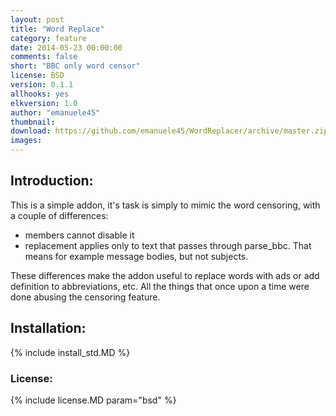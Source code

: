 ```yaml
---
layout: post
title: "Word Replace"
category: feature
date: 2014-05-23 00:00:00
comments: false
short: "BBC only word censor"
license: BSD
version: 0.1.1
allhooks: yes
elkversion: 1.0
author: "emanuele45"
thumbnail:
download: https://github.com/emanuele45/WordReplacer/archive/master.zip
images:
---
```


## Introduction:
This is a simple addon, it's task is simply to mimic the word censoring, with a couple of differences:

-  members cannot disable it
-  replacement applies only to text that passes through parse_bbc.  That means for example message bodies, but not subjects.

These differences make the addon useful to replace words with ads or add definition to abbreviations, etc. All the things that once upon a time were done abusing the censoring feature.

## Installation:
{% include install_std.MD %}

### License:
{% include license.MD param="bsd" %}